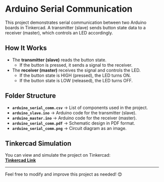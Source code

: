 # Arduino Serial Communication

This project demonstrates serial communication between two Arduino boards in Tinkercad. A transmitter (slave) sends button state data to a receiver (master), which controls an LED accordingly.

## How It Works  
- The **transmitter (slave)** reads the button state.
  - If the button is pressed, it sends a signal to the receiver.
- The **receiver (master)** receives the signal and controls the LED.
  - If the button state is HIGH (pressed), the LED turns ON.
  - If the button state is LOW (released), the LED turns OFF.

## Folder Structure  
- **`arduino_serial_comm.csv`** → List of components used in the project.  
- **`arduino_slave.ino`** → Arduino code for the transmitter (slave).  
- **`arduino_master.ino`** → Arduino code for the receiver (master).  
- **`arduino_serial_comm.pdf`** → Schematic design in PDF format.  
- **`arduino_serial_comm.png`** → Circuit diagram as an image.  

## Tinkercad Simulation  
You can view and simulate the project on Tinkercad:  
[**Tinkercad Link**](https://www.tinkercad.com/)

---

Feel free to modify and improve this project as needed! 😊